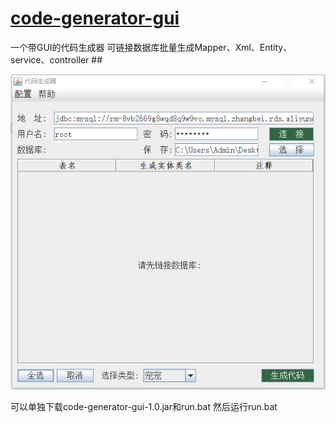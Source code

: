 # [code-generator-gui](https://github.com/meixiaolin666/code-generator-gui.git)
 一个带GUI的代码生成器
 可链接数据库批量生成Mapper、Xml、Entity、service、controller ##


![Image](1566977925(1).png)

 可以单独下载code-generator-gui-1.0.jar和run.bat 然后运行run.bat

